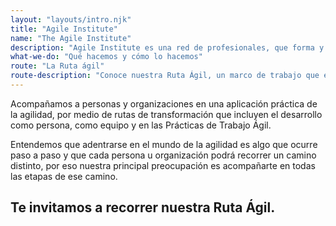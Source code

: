 ```yaml
--- 
layout: "layouts/intro.njk" 
title: "Agile Institute" 
name: "The Agile Institute"
description: "Agile Institute es una red de profesionales, que forma y acompaña a personas y empresas en procesos de aprendizaje y transformación digital." 
what-we-do: "Qué hacemos y cómo lo hacemos"
route: "La Ruta ágil"
route-description: "Conoce nuestra Ruta Ágil, un marco de trabajo que está pensado para que puedas aprender y aplicar la agilidad de manera más efectiva."
---
```


Acompañamos a personas y organizaciones en una aplicación práctica de la agilidad, por medio de rutas de transformación que incluyen el desarrollo como persona, como equipo y en las Prácticas de Trabajo Ágil.

Entendemos que adentrarse en el mundo de la agilidad es algo que ocurre paso a paso y que cada persona u organización podrá recorrer un camino distinto, por eso nuestra principal preocupación es acompañarte en todas las etapas de ese camino.
                
## Te invitamos a recorrer nuestra Ruta Ágil.
                

